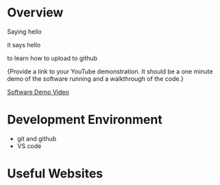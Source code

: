 # Overview

Saying hello

it says hello

to learn how to upload to github

{Provide a link to your YouTube demonstration.  It should be a one minute demo of the software running and a walkthrough of the code.}

[Software Demo Video](http://youtube.link.goes.here)

# Development Environment

* git and github
* VS code

# Useful Websites

